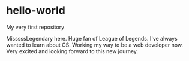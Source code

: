 # hello-world
My very first repository

MisssssLegendary here. Huge fan of League of Legends. I've always wanted to learn about CS. Working my way to be a web developer now. Very excited and looking forward to this new journey. 
